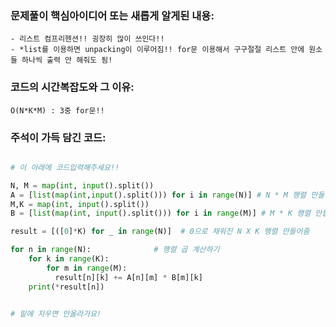 ### 문제풀이 핵심아이디어 또는 새롭게 알게된 내용: 
    - 리스트 컴프리헨션!! 굉장히 많이 쓰인다!! 
    - *list를 이용하면 unpacking이 이루어짐!! for문 이용해서 구구절절 리스트 안에 원소들 하나씩 출력 안 해줘도 됨! 
    
### 코드의 시간복잡도와 그 이유:
    O(N*K*M) : 3중 for문!!
    
    
### 주석이 가득 담긴 코드:
```python

# 이 아래에 코드입력해주세요!!

N, M = map(int, input().split())
A = [list(map(int,input().split())) for i in range(N)] # N * M 행렬 만들기
M,K = map(int, input().split())
B = [list(map(int, input().split())) for i in range(M)] # M * K 행렬 만들기

result = [([0]*K) for _ in range(N)]  # 0으로 채워진 N X K 행렬 만들어줌

for n in range(N):              # 행렬 곱 계산하기
    for k in range(K): 
        for m in range(M):
          result[n][k] += A[n][m] * B[m][k]
    print(*result[n])


# 밑에 지우면 안올라가요!
```
